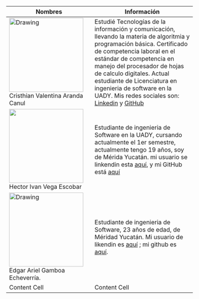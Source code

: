 | Nombres | Información |
| ------------- | ------------- |
| <img src="https://media.licdn.com/dms/image/D4E03AQEn4d6iK9a4pw/profile-displayphoto-shrink_800_800/0/1693016807501?e=1701302400&v=beta&t=eNizd3P09iYkhy7Shi3MjEuqeFEUEV8bv41r_3hPLyo" alt="Drawing" style="width: 200px;"/> Cristhian Valentina Aranda Canul  | Estudié Tecnologías de la información y comunicación, llevando la materia de algoritmia y programación básica. Certificado de competencia laboral en el estándar de competencia en manejo del procesador de hojas de calculo digitales. Actual estudiante de Licenciatura en ingenieria de software en la UADY. Mis redes sociales son: <a href="https://www.linkedin.com/in/cristhian-valentina-aranda-canul-59536028a/" target="_BLANK">Linkedin</a> y <a href="https://github.com/ValeAranda" target="_BLANK"> GitHub </a>
| <img src="https://media.licdn.com/dms/image/D4E03AQFWBtZQo2_zCg/profile-displayphoto-shrink_800_800/0/1696054820545?e=1701302400&v=beta&t=KW4oppHdpvYcnQdR5jy6BkNSY_yiPuS4e4H4S8LWrzw" style="width: 200px;"/>Hector Ivan Vega Escobar  | Estudiante de ingenieria de Software en la UADY, cursando actualmente el 1er semestre, actualmente tengo 19 años, soy de Mérida Yucatán. mi usuario se linkendin esta <a href="https://www.linkedin.com/in/ivan-vega-91a842270" target="_BLANK">aquí</a>, y mi GitHub está <a href="https://github.com/IvnVg4" target="_BLANK">aquí</a>   |
| <img src="https://media.licdn.com/dms/image/D4E03AQEF99ASqyNX-g/profile-displayphoto-shrink_800_800/0/1695306429112?e=1701302400&v=beta&t=zVCh5FYIrTG6eMDlqWPPMPGJ_0-oeShjFlbsRokE8Tc" alt="Drawing" style="width: 200px;"/> Edgar Ariel Gamboa Echeverría. | Estudiante de ingenieria de Software, 23 años de edad, de Méridad Yucatán. Mi usuario de likendin es <a href="https://www.linkedin.com/in/edgar-echeverria-862846236/" target="_BLANK">aquí</a> ; mi github es <a href="https://github.com/EdgarGamb" target="_BLANK">aquí</a>.|
| Content Cell  | Content Cell  |
